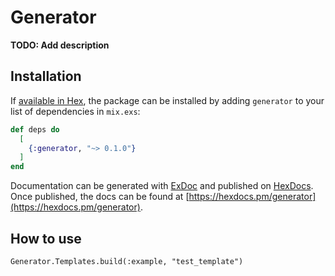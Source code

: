 # Generator

**TODO: Add description**

## Installation

If [available in Hex](https://hex.pm/docs/publish), the package can be installed
by adding `generator` to your list of dependencies in `mix.exs`:

```elixir
def deps do
  [
    {:generator, "~> 0.1.0"}
  ]
end
```

Documentation can be generated with [ExDoc](https://github.com/elixir-lang/ex_doc)
and published on [HexDocs](https://hexdocs.pm). Once published, the docs can
be found at [https://hexdocs.pm/generator](https://hexdocs.pm/generator).

## How to use
```
Generator.Templates.build(:example, "test_template")
```

